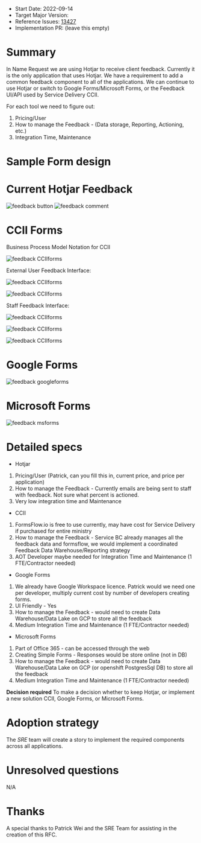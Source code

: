 - Start Date: 2022-09-14
- Target Major Version: 
- Reference Issues: [13427](https://app.zenhub.com/workspaces/sre-team-space-61685e965bfb35001dac5771/issues/bcgov/entity/13427)
- Implementation PR: (leave this empty)


# Summary

In Name Request we are using Hotjar to receive client feedback.  Currently it is the only application that uses Hotjar.  We have a requirement to add a common feedback component to all of
the applications.  We can continue to use Hotjar or switch to Google Forms/Microsoft Forms, or the Feedback UI/API used by Service Delivery CCII.

For each tool we need to figure out:
1) Pricing/User
2) How to manage the Feedback - (Data storage, Reporting, Actioning, etc.)
3) Integration Time, Maintenance

# Sample Form design

# Current Hotjar Feedback

![feedback button](rfc-client-feedback/feedback_btn.png)
![feedback comment](rfc-client-feedback/feedback_comment.png)

# CCII Forms

Business Process Model Notation for CCII

![feedback CCIIforms](rfc-client-feedback/CCII_1.png)

External User Feedback Interface:

![feedback CCIIforms](rfc-client-feedback/CCII_2.png)

![feedback CCIIforms](rfc-client-feedback/CCII_3.png)

Staff Feedback Interface:

![feedback CCIIforms](rfc-client-feedback/CCII_4.png)

![feedback CCIIforms](rfc-client-feedback/CCII_5.png)

![feedback CCIIforms](rfc-client-feedback/CCII_6.png)

# Google Forms

![feedback googleforms](rfc-client-feedback/google_feedback_1.png)

# Microsoft Forms

![feedback msforms](rfc-client-feedback/msforms_feedback_1.png)

# Detailed specs

- Hotjar
1) Pricing/User (Patrick, can you fill this in, current price, and price per application)
2) How to manage the Feedback - Currently emails are being sent to staff with feedback.  Not sure what percent is actioned.
3) Very low integration time and Maintenance

- CCII

1) FormsFlow.io is free to use currently, may have cost for Service Delivery if purchased for entire ministry
2) How to manage the Feedback - Service BC already manages all the feedback data and formsflow, we would implement a coordinated Feedback Data Warehouse/Reporting strategy
3) AOT Developer maybe needed for Integration Time and Maintenance (1 FTE/Contractor needed)

- Google Forms

1) We already have Google Workspace licence.  Patrick would we need one per developer, multiply current cost by number of developers creating forms.
2) UI Friendly - Yes
3) How to manage the Feedback - would need to create Data Warehouse/Data Lake on GCP to store all the feedback
4) Medium Integration Time and Maintenance (1 FTE/Contractor needed)

- Microsoft Forms
1) Part of Office 365 - can be accessed through the web
2) Creating Simple Forms - Responses would be store online (not in DB)
3) How to manage the Feedback - would need to create Data Warehouse/Data Lake on GCP (or openshift PostgresSql DB) to store all the feedback
4) Medium Integration Time and Maintenance (1 FTE/Contractor needed)

**Decision required**
To make a decision whether to keep Hotjar, or implement a new solution CCII, Google Forms, or Microsoft Forms.

# Adoption strategy

The _SRE_ team will create a story to implement the required components across all applications.

# Unresolved questions

N/A

# Thanks

A special thanks to Patrick Wei and the SRE Team for assisting in the creation of this RFC.
